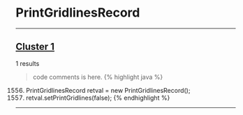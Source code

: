 # PrintGridlinesRecord

***

## [Cluster 1](./1)
1 results
> code comments is here.
{% highlight java %}
1556. PrintGridlinesRecord retval = new PrintGridlinesRecord();
1558. retval.setPrintGridlines(false);
{% endhighlight %}

***

